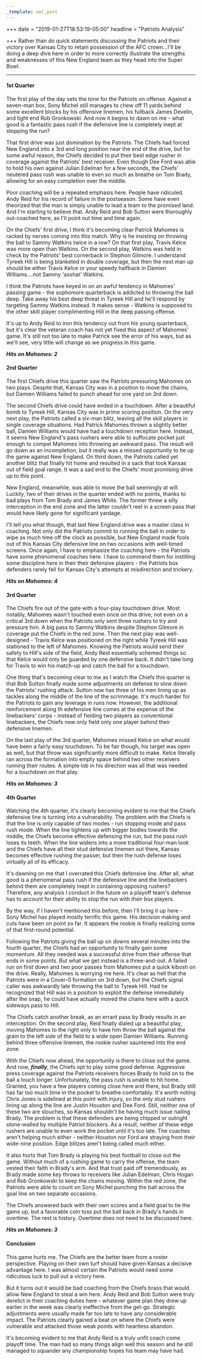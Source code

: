 ```yaml
---
_template: owl_post
---
```


+++
date = "2019-01-27T18:53:19-05:00"
headline = "Patriots Analysis"

+++
Rather than do quick statements discussing the Patriots and their victory over Kansas City to retain possession of the AFC crown...I'll be doing a deep dive here in order to more correctly illustrate the strengths and weaknesses of this New England team as they head into the Super Bowl.

***

#### 1st Quarter

The first play of the day sets the tone for the Patriots on offense. Against a seven-man box, Sony Michel still manages to chew off 11 yards behind some excellent blocks by his offensive linemen, his fullback James Develin, and tight end Rob Gronkowski. And now it begins to dawn on me - what good is a fantastic pass rush if the defensive line is completely inept at stopping the run?

That first drive was just domination by the Patriots. The Chiefs had forced New England into a 3rd and long position near the end of the drive, but for some awful reason, the Chiefs decided to put their best edge rusher in coverage against the Patriots' best receiver. Even though Dee Ford was able to hold his own against Julian Edelman for a few seconds, the Chiefs' neutered pass rush was unable to even so much as breathe on Tom Brady, allowing for an easy completion over the middle.

Poor coaching will be a repeated emphasis here. People have ridiculed Andy Reid for his record of failure in the postseason. Some have even theorized that the man is simply unable to lead a team to the promised land. And I'm starting to believe that. Andy Reid and Bob Sutton were thoroughly out-coached here, as I'll point out time and time again.

On the Chiefs' first drive, I think it's becoming clear Patrick Mahomes is racked by nerves coming into this match. Why is he insisting on throwing the ball to Sammy Watkins twice in a row? On that first play, Travis Kelce was more open than Watkins. On the second play, Watkins was held in check by the Patriots' best cornerback in Stephon Gilmore. I understand Tyreek Hill is being blanketed in double coverage, but then the next man up should be either Travis Kelce or your speedy halfback in Damien Williams....not Sammy 'asshat' Watkins.

I think the Patriots have keyed in on an awful tendency in Mahomes' passing game - the sophomore quarterback is addicted to throwing the ball deep. Take away his best deep threat in Tyreek Hill and he'll respond by targeting Sammy Watkins instead. It makes sense - Watkins is supposed to the other skill player complimenting Hill in the deep passing offense.

It's up to Andy Reid to iron this tendency out from his young quarterback, but it's clear the veteran coach has not yet fixed this aspect of Mahomes' game. It's still not too late to make Patrick see the error of his ways, but as we'll see, very little will change as we progress in this game.

**_Hits on Mahomes: 2_**

#### 2nd Quarter

The first Chiefs drive this quarter saw the Patriots pressuring Mahomes on two plays. Despite that, Kansas City was in a position to move the chains, but Damien Williams failed to punch ahead for one yard on 3rd down.

The second Chiefs drive could have ended in a touchdown. After a beautiful bomb to Tyreek Hill, Kansas City was in prime scoring position. On the very next play, the Patriots called a six-man blitz, leaving all the skill players in single coverage situations. Had Patrick Mahomes thrown a slightly better ball, Damien Williams would have had a touchdown reception here. Instead, it seems New England's pass rushers were able to suffocate pocket just enough to compel Mahomes into throwing an awkward pass. The result will go down as an incompletion, but it really was a missed opportunity to tie up the game against New England. On third down, the Patriots called yet another blitz that finally hit home and resulted in a sack that took Kansas out of field goal range. It was a sad end to the Chiefs' most promising drive up to this point.

New England, meanwhile, was able to move the ball seemingly at will. Luckily, two of their drives in the quarter ended with no points, thanks to bad plays from Tom Brady and James White. The former threw a silly interception in the end zone and the latter couldn't reel in a screen pass that would have likely gone for significant yardage.

I'll tell you what though, that last New England drive was a master class in coaching. Not only did the Patriots commit to running the ball in order to wipe as much time off the clock as possible, but New England made fools out of this Kansas City defensive line on two occasions with well-timed screens. Once again, I have to emphasize the coaching here - the Patriots have some phenomenal coaches here. I have to commend them for instilling some discipline here in their their defensive players - the Patriots box defenders rarely fell for Kansas City's attempts at misdirection and trickery.

**_Hits on Mahomes: 4_**

#### 3rd Quarter

The Chiefs fire out of the gate with a four-play touchdown drive. Most notably, Mahomes wasn't touched even once on this drive, not even on a critical 3rd down when the Patriots only sent three rushers to try and pressure him. A big pass to Sammy Watkins despite Stephon Gilmore in coverage put the Chiefs in the red zone. Then the next play was well-designed - Travis Kelce was positioned on the right while Tyreek Hill was stationed to the left of Mahomes. Knowing the Patriots would send their safety to Hill's side of the field, Andy Reid essentially schemed things so that Kelce would only be guarded by one defensive back. It didn't take long for Travis to win his match-up and catch the ball for a touchdown.

One thing that's becoming clear to me as I watch the Chiefs this quarter is that Bob Sutton finally made some adjustments on defense to slow down the Patriots' rushing attack. Sutton now has three of his men lining up as tackles along the middle of the line of the scrimmage. It's much harder for the Patriots to gain any leverage in runs now. However, the additional reinforcement along th edefensive line comes at the expense of the linebackers' corps - instead of fielding two players as conventional linebackers, the Chiefs now only field only one player behind their defensive linemen.

On the last play of the 3rd quarter, Mahomes missed Kelce on what would have been a fairly easy touchdown. To be fair though, his target was open as well, but that throw was significantly more difficult to make. Kelce literally ran across the formation into empty space behind two other receivers running their routes. A simple lob in his direction was all that was needed for a touchdown on that play.

**_Hits on Mahomes: 3_**

#### 4th Quarter

Watching the 4th quarter, it's clearly becoming evident to me that the Chiefs defensive line is turning into a vulnerability. The problem with the Chiefs is that the line is only capable of two modes - run stopping mode and pass rush mode. When the line tightens up with bigger bodies towards the middle, the Chiefs become effective defensing the run, but the pass rush loses its teeth. When the line widens into a more traditional four-man look and the Chiefs have all their stud defensive linemen out there, Kansas becomes effective rushing the passer, but then the rush defense loses virtually all of its efficacy.

It's dawning on me that I overrated this Chiefs defensive line. After all, what good is a phenomenal pass rush if the defensive line and the linebackers behind them are completely inept in containing opposing rushers? Therefore, any analysis I conduct in the future on a playoff team's defense has to account for their ability to stop the run with their box players.

By the way, if I haven't mentioned this before, then I'll bring it up here - Sony Michel has played mostly terrific this game. His decision making  and cuts have been on point so far. It appears the rookie is finally realizing some of that first-round potential.

Following the Patriots giving the ball up on downs several minutes into the fourth quarter, the Chiefs had an opportunity to finally gain some momentum. All they needed was a successful drive from their offense that ends in some points. But what we get instead is a three-and-out. A failed run on first down and two poor passes from Mahomes put a quick kibosh on the drive. Really, Mahomes is worrying me here. It's clear as hell that the Patriots were in a Cover-0 formation on 3rd down, but the Chiefs signal caller was awkwardly late throwing the ball to Tyreek Hill. Had he recognized that Hill was in a position to exploit the defense immediately after the snap, he could have actually moved the chains here with a quick sideways pass to Hill.

The Chiefs catch another break, as an errant pass by Brady results in an interception. On the second play, Reid finally dialed up a beautiful play, moving Mahomes to the right only to have him throw the ball against the grain to the left side of the field to a wide open Damien Williams. Running behind three offensive linemen, the rookie rusher sauntered into the end zone.

With the Chiefs now ahead, the opportunity is there to close out the game. And now, **_finally_**, the Chiefs opt to play some good defense. Aggressive press coverage against the Patriots receivers forces Brady to hold on to the ball a touch longer. Unfortunately, the pass rush is unable to hit home. Granted, you have a few players coming close here and there, but Brady still has far too much time in the pocket to breathe comfortably. It's worth noting Chris Jones is sidelined at this point with injury, so the only stud rushers lining up along the line are Justin Houston and Dee Ford. Still, neither one  of these two are slouches, so Kansas shouldn't be having much issue nailing Brady. The problem is that these defenders are being chipped or outright  stone-walled by multiple Patriot blockers. As a result, neither of these edge rushers are unable to even work the pocket until it's too late. The coaches aren't helping much either - neither Houston nor Ford are straying from their wide-nine position. Edge blitzes aren't being called much either.

It also hurts that Tom Brady is playing his best football to close out the game. Without much of a rushing game to carry the offense, the team vested their faith in Brady's arm. And that trust paid off tremendously, as Brady made some key throws to receivers like Julian Edelman, Chris Hogan and Rob Gronkowski to keep the chains moving. Within the red zone, the Patriots were able to count on Sony Michel punching the ball across the goal line on two separate occasions.

The Chiefs answered back with their own scores and a field goal to tie the game up, but a favorable coin toss put the ball back in Brady's hands in overtime. The rest is history. Overtime does not need to be discussed here.

**_Hits on Mahomes: 3_**

#### Conclusion

This game hurts me. The Chiefs are the better team from a roster perspective. Playing on their own turf should have given Kansas a decisive advantage here. I was almost certain the Patriots would need some ridiculous luck to pull out a victory here.

But it turns out it would be bad coaching from the Chiefs brass that would allow New England to steal a win here. Andy Reid and Bob Sutton were truly derelict in their coaching duties here - whatever game plan they drew up earlier in the week was clearly ineffective from the get-go. Strategic adjustments were usually made far too late to have any considerable impact. The Patriots clearly gained a beat on where the Chiefs were vulnerable and attacked those weak points with heartless abandon.

It's becoming evident to me that Andy Reid is a truly unfit coach come playoff time. The man had so many things align well this season and he still managed to squander any championship hopes his team may have had. 
